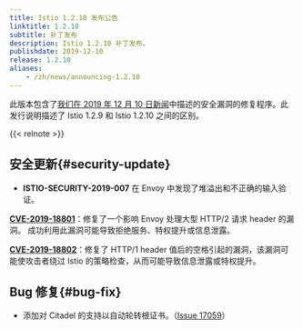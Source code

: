 ```yaml
---
title: Istio 1.2.10 发布公告
linktitle: 1.2.10
subtitle: 补丁发布
description: Istio 1.2.10 补丁发布。
publishdate: 2019-12-10
release: 1.2.10
aliases:
    - /zh/news/announcing-1.2.10
---
```


此版本包含了[我们在 2019 年 12 月 10 日新闻](/zh/news/security/istio-security-2019-007)中描述的安全漏洞的修复程序。此发行说明描述了 Istio 1.2.9 和 Istio 1.2.10 之间的区别。

{{< relnote >}}

## 安全更新{#security-update}

- **ISTIO-SECURITY-2019-007** 在 Envoy 中发现了堆溢出和不正确的输入验证。

__[CVE-2019-18801](https://cve.mitre.org/cgi-bin/cvename.cgi?name=CVE-2019-18801)__：修复了一个影响 Envoy 处理大型 HTTP/2 请求 header 的漏洞。 成功利用此漏洞可能导致拒绝服务、特权提升或信息泄露。

__[CVE-2019-18802](https://cve.mitre.org/cgi-bin/cvename.cgi?name=CVE-2019-18802)__：修复了 HTTP/1 header 值后的空格引起的漏洞，该漏洞可能使攻击者绕过 Istio 的策略检查，从而可能导致信息泄露或特权提升。

## Bug 修复{#bug-fix}

- 添加对 Citadel 的支持以自动轮转根证书。（[Issue 17059](https://github.com/istio/istio/issues/17059)）
